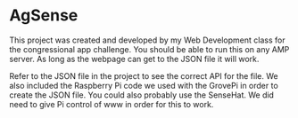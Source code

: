 # AgSense

This project was created and developed by my Web Development class for the congressional app challenge. You should be able to run this on any AMP server. As long as the webpage can get to the JSON file it will work. 

Refer to the JSON file in the project to see the correct API for the file. We also included the Raspberry Pi code we used with the GrovePi in order to create the JSON file. You could also probably use the SenseHat. We did need to give Pi control of www in order for this to work.

